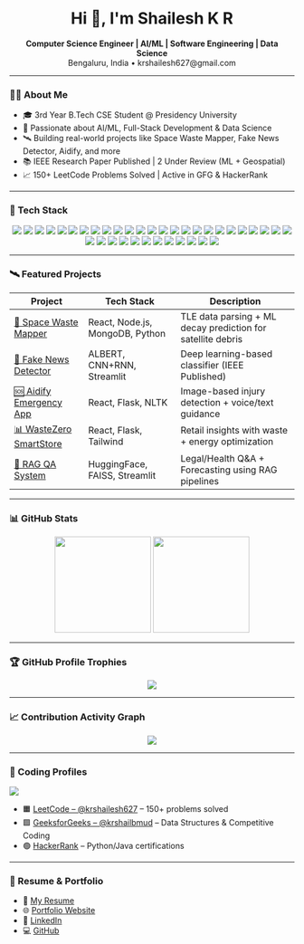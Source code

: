 <h1 align="center">Hi 👋, I'm Shailesh K R</h1>
<p align="center">
  <strong>Computer Science Engineer | AI/ML | Software Engineering | Data Science</strong><br>
  Bengaluru, India • krshailesh627@gmail.com
</p>

---

### 👨‍💻 About Me

- 🎓 3rd Year B.Tech CSE Student @ Presidency University
- 🤖 Passionate about AI/ML, Full-Stack Development & Data Science
- 🛰️ Building real-world projects like Space Waste Mapper, Fake News Detector, Aidify, and more
- 📚 IEEE Research Paper Published | 2 Under Review (ML + Geospatial)
- 📈 150+ LeetCode Problems Solved | Active in GFG & HackerRank

---

### 🧠 Tech Stack

<p align="center">

  <!-- Languages -->
  <img src="https://img.shields.io/badge/Python-3670A0?style=flat&logo=python&logoColor=ffdd54"/>
  <img src="https://img.shields.io/badge/Java-ED8B00?style=flat&logo=openjdk&logoColor=white"/>
  <img src="https://img.shields.io/badge/C++-00599C?style=flat&logo=c%2B%2B&logoColor=white"/>
  <img src="https://img.shields.io/badge/JavaScript-F7DF1E?style=flat&logo=javascript&logoColor=black"/>
  <img src="https://img.shields.io/badge/HTML5-E34F26?style=flat&logo=html5&logoColor=white"/>
  <img src="https://img.shields.io/badge/CSS3-1572B6?style=flat&logo=css3&logoColor=white"/>

  <!-- Web / Backend -->
  <img src="https://img.shields.io/badge/React-61DAFB?style=flat&logo=react&logoColor=black"/>
  <img src="https://img.shields.io/badge/Node.js-339933?style=flat&logo=nodedotjs&logoColor=white"/>
  <img src="https://img.shields.io/badge/Express.js-000000?style=flat&logo=express&logoColor=white"/>
  <img src="https://img.shields.io/badge/Flask-000000?style=flat&logo=flask&logoColor=white"/>
  <img src="https://img.shields.io/badge/FastAPI-005571?style=flat&logo=fastapi&logoColor=white"/>
  <img src="https://img.shields.io/badge/Streamlit-FF4B4B?style=flat&logo=streamlit&logoColor=white"/>
  <img src="https://img.shields.io/badge/Tailwind_CSS-38B2AC?style=flat&logo=tailwind-css&logoColor=white"/>

  <!-- ML / AI -->
  <img src="https://img.shields.io/badge/TensorFlow-FF6F00?style=flat&logo=tensorflow&logoColor=white"/>
  <img src="https://img.shields.io/badge/PyTorch-EE4C2C?style=flat&logo=pytorch&logoColor=white"/>
  <img src="https://img.shields.io/badge/Keras-D00000?style=flat&logo=keras&logoColor=white"/>
  <img src="https://img.shields.io/badge/scikit--learn-F7931E?style=flat&logo=scikit-learn&logoColor=white"/>
  <img src="https://img.shields.io/badge/HuggingFace-FFD21F?style=flat&logo=huggingface&logoColor=black"/>
  <img src="https://img.shields.io/badge/LangChain-000000?style=flat"/>
  <img src="https://img.shields.io/badge/RAG-4B8BBE?style=flat"/>
  <img src="https://img.shields.io/badge/NLTK-9E9E9E?style=flat"/>

  <!-- Databases -->
  <img src="https://img.shields.io/badge/MongoDB-47A248?style=flat&logo=mongodb&logoColor=white"/>
  <img src="https://img.shields.io/badge/MySQL-4479A1?style=flat&logo=mysql&logoColor=white"/>
  <img src="https://img.shields.io/badge/Hive-F7C933?style=flat&logo=apache-hive&logoColor=black"/>

  <!-- Cloud & Tools -->
  <img src="https://img.shields.io/badge/Git-F05032?style=flat&logo=git&logoColor=white"/>
  <img src="https://img.shields.io/badge/GitHub-181717?style=flat&logo=github&logoColor=white"/>
  <img src="https://img.shields.io/badge/Google_Cloud-4285F4?style=flat&logo=google-cloud&logoColor=white"/>
  <img src="https://img.shields.io/badge/AWS-232F3E?style=flat&logo=amazon-aws&logoColor=white"/>
  <img src="https://img.shields.io/badge/IBM_Watson-00AEEF?style=flat&logo=ibmwatson&logoColor=white"/>
  <img src="https://img.shields.io/badge/Hadoop-66CCFF?style=flat&logo=apache-hadoop&logoColor=black"/>
  <img src="https://img.shields.io/badge/VS_Code-007ACC?style=flat&logo=visual-studio-code&logoColor=white"/>
  <img src="https://img.shields.io/badge/Postman-FF6C37?style=flat&logo=postman&logoColor=white"/>
  <img src="https://img.shields.io/badge/Docker-2496ED?style=flat&logo=docker&logoColor=white"/>
  <img src="https://img.shields.io/badge/Linux-FCC624?style=flat&logo=linux&logoColor=black"/>
  <img src="https://img.shields.io/badge/CI%2FCD-0A0?style=flat&logo=githubactions&logoColor=white"/>

  <!-- Visualization -->
  <img src="https://img.shields.io/badge/Tableau-E97627?style=flat&logo=tableau&logoColor=white"/>
  <img src="https://img.shields.io/badge/PowerBI-F2C811?style=flat&logo=powerbi&logoColor=black"/>

</p>

---

### 🛰️ Featured Projects

| Project | Tech Stack | Description |
|--------|------------|-------------|
| [🚀 Space Waste Mapper](https://space-waste-mapper.vercel.app/) | React, Node.js, MongoDB, Python | TLE data parsing + ML decay prediction for satellite debris |
| [🧠 Fake News Detector](https://github.com/Shailesh7772/Real-Time-Detection-of-Fake-News-Using-Deep-Learning-Techniques) | ALBERT, CNN+RNN, Streamlit | Deep learning-based classifier (IEEE Published) |
| [🆘 Aidify Emergency App](https://aidify-emergencyaidapp.netlify.app/) | React, Flask, NLTK | Image-based injury detection + voice/text guidance |
| [📊 WasteZero SmartStore](https://github.com/Shailesh7772/wastezero-smartstore-lite) | React, Flask, Tailwind | Retail insights with waste + energy optimization |
| [🧪 RAG QA System](https://rag-q-a-and-forecasting-bl9alxlhbgadxdzrthspot.streamlit.app/) | HuggingFace, FAISS, Streamlit | Legal/Health Q&A + Forecasting using RAG pipelines |

---

### 📊 GitHub Stats

<p align="center">
  <img src="https://github-readme-stats.vercel.app/api?username=Shailesh7772&show_icons=true&theme=radical" height="170"/>
  <img src="https://github-readme-stats.vercel.app/api/top-langs/?username=Shailesh7772&layout=compact&theme=radical" height="170"/>
</p>

---

### 🏆 GitHub Profile Trophies

<p align="center">
  <img src="https://github-profile-trophy.vercel.app/?username=Shailesh7772&theme=algolia&row=1&margin-w=15" />
</p>

---

### 📈 Contribution Activity Graph

<p align="center">
  <img src="https://github-readme-activity-graph.vercel.app/graph?username=Shailesh7772&theme=rogue" />
</p>

---

### 🧩 Coding Profiles

<p align="left">
  <img src="https://img.shields.io/badge/LeetCode-50 Days Streak-F89F1B?style=for-the-badge&logo=leetcode&logoColor=white"/>
</p>

- 🟧 [LeetCode – @krshailesh627](https://leetcode.com/u/krshailesh627/) – 150+ problems solved  
- 🟩 [GeeksforGeeks – @krshailbmud](https://www.geeksforgeeks.org/user/krshailbmud/) – Data Structures & Competitive Coding  
- 🟢 [HackerRank](https://www.hackerrank.com/) – Python/Java certifications

---

### 📄 Resume & Portfolio

- 📌 [My Resume](https://shailesh-portfolio1.netlify.app/resume.pdf)
- 🌐 [Portfolio Website](https://shailesh-portfolio1.netlify.app/)
- 🔗 [LinkedIn](https://www.linkedin.com/in/shailesh-kr-1a7a06256/)
- 💻 [GitHub](https://github.com/Shailesh7772)
